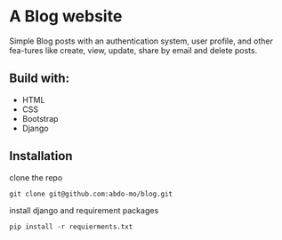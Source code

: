 # A Blog website
Simple Blog posts with an authentication system, user profile, and other fea-tures like create, view, update, share by email and delete posts.

## Build with:
* HTML
* CSS
* Bootstrap
* Django

## Installation
clone the repo

```
git clone git@github.com:abdo-mo/blog.git
```
install django and requirement packages
```
pip install -r requierments.txt
```

